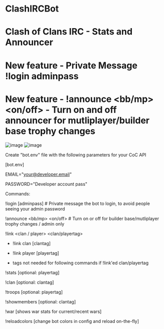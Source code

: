 # ClashIRCBot
# Clash of Clans IRC - Stats and Announcer
# New feature - Private Message !login adminpass
# New feature - !announce <bb/mp> <on/off> - Turn on and off announcer for mutliplayer/builder base trophy changes

![image](https://i.imgur.com/J1w8zaD.png)
![image](https://pbs.twimg.com/media/F9K2TLNWsAAnRbh?format=png&name=medium)

Create "bot.env" file with the following parameters for your CoC API

[bot.env]


EMAIL="your@developer.email"

PASSWORD="Developer account pass"


Commands:

!login [adminpass] # Private message the bot to login, to avoid people seeing your admin password

!announce <bb/mp> <on/off> # Turn on or off for builder base/mutliplayer trophy changes / admin only

!link <clan / player> <clan/playertag>
   - !link clan [clantag]
   - !link player [playertag]
    
- tags not needed for following commands if !link'ed clan/playertag
  
!stats [optional: playertag]

!clan [optional: clantag]

!troops [optional: playertag]

!showmembers [optional: clantag]

!war [shows war stats for current/recent wars]

!reloadcolors [change bot colors in config and reload on-the-fly]
